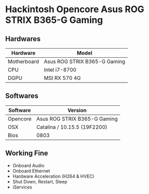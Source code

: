 # Hackintosh Opencore Asus ROG STRIX B365-G Gaming

## Hardwares
| Hardware    | Model                        |
| ----------- | -----------------------------|
| Motherboard | Asus ROG STRIX B365-G Gaming |
| CPU         | Intel i7-8700                |
| DGPU        | MSI RX 570 4G                |

## Softwares
| Software    | Version                      |
| ----------- | ---------------------------- |
| Opencore    | Asus ROG STRIX B365-G Gaming |
| OSX         | Catalina / 10.15.5 (19F2200) |
| Bios        | 0803                         |

## Working Fine
- Onboard Audio
- Onboard Ethernet
- Hardware Acceleration (H264 & HVEC)
- Shut Down, Restart, Sleep
- iServices
